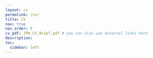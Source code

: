 ```yaml
---
layout: cv
permalink: /cv/
title: CV
nav: true
nav_order: 5
cv_pdf: JPH_CV_Brief.pdf # you can also use external links here
description:
toc:
  sidebar: left
---
```

